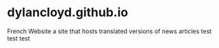 # dylancloyd.github.io
French Website 
a site that hosts translated versions of news articles 
test test test 
